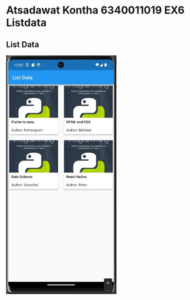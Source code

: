 # Atsadawat Kontha 6340011019   EX6 Listdata

## List Data

<img src='listdata.jpg' width='300px'>


